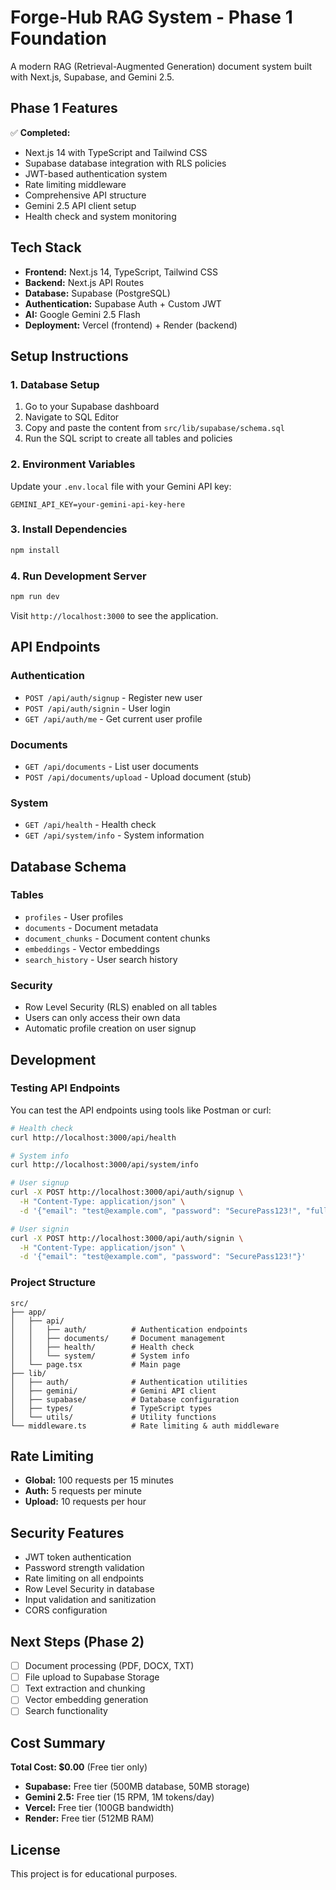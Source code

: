 # Forge-Hub RAG System - Phase 1 Foundation

A modern RAG (Retrieval-Augmented Generation) document system built with Next.js, Supabase, and Gemini 2.5.

## Phase 1 Features

✅ **Completed:**
- Next.js 14 with TypeScript and Tailwind CSS
- Supabase database integration with RLS policies
- JWT-based authentication system
- Rate limiting middleware
- Comprehensive API structure
- Gemini 2.5 API client setup
- Health check and system monitoring

## Tech Stack

- **Frontend:** Next.js 14, TypeScript, Tailwind CSS
- **Backend:** Next.js API Routes
- **Database:** Supabase (PostgreSQL)
- **Authentication:** Supabase Auth + Custom JWT
- **AI:** Google Gemini 2.5 Flash
- **Deployment:** Vercel (frontend) + Render (backend)

## Setup Instructions

### 1. Database Setup

1. Go to your Supabase dashboard
2. Navigate to SQL Editor
3. Copy and paste the content from `src/lib/supabase/schema.sql`
4. Run the SQL script to create all tables and policies

### 2. Environment Variables

Update your `.env.local` file with your Gemini API key:

```env
GEMINI_API_KEY=your-gemini-api-key-here
```

### 3. Install Dependencies

```bash
npm install
```

### 4. Run Development Server

```bash
npm run dev
```

Visit `http://localhost:3000` to see the application.

## API Endpoints

### Authentication
- `POST /api/auth/signup` - Register new user
- `POST /api/auth/signin` - User login
- `GET /api/auth/me` - Get current user profile

### Documents
- `GET /api/documents` - List user documents
- `POST /api/documents/upload` - Upload document (stub)

### System
- `GET /api/health` - Health check
- `GET /api/system/info` - System information

## Database Schema

### Tables
- `profiles` - User profiles
- `documents` - Document metadata
- `document_chunks` - Document content chunks
- `embeddings` - Vector embeddings
- `search_history` - User search history

### Security
- Row Level Security (RLS) enabled on all tables
- Users can only access their own data
- Automatic profile creation on user signup

## Development

### Testing API Endpoints

You can test the API endpoints using tools like Postman or curl:

```bash
# Health check
curl http://localhost:3000/api/health

# System info
curl http://localhost:3000/api/system/info

# User signup
curl -X POST http://localhost:3000/api/auth/signup \
  -H "Content-Type: application/json" \
  -d '{"email": "test@example.com", "password": "SecurePass123!", "full_name": "Test User"}'

# User signin
curl -X POST http://localhost:3000/api/auth/signin \
  -H "Content-Type: application/json" \
  -d '{"email": "test@example.com", "password": "SecurePass123!"}'
```

### Project Structure

```
src/
├── app/
│   ├── api/
│   │   ├── auth/          # Authentication endpoints
│   │   ├── documents/     # Document management
│   │   ├── health/        # Health check
│   │   └── system/        # System info
│   └── page.tsx           # Main page
├── lib/
│   ├── auth/              # Authentication utilities
│   ├── gemini/            # Gemini API client
│   ├── supabase/          # Database configuration
│   ├── types/             # TypeScript types
│   └── utils/             # Utility functions
└── middleware.ts          # Rate limiting & auth middleware
```

## Rate Limiting

- **Global:** 100 requests per 15 minutes
- **Auth:** 5 requests per minute
- **Upload:** 10 requests per hour

## Security Features

- JWT token authentication
- Password strength validation
- Rate limiting on all endpoints
- Row Level Security in database
- Input validation and sanitization
- CORS configuration

## Next Steps (Phase 2)

- [ ] Document processing (PDF, DOCX, TXT)
- [ ] File upload to Supabase Storage
- [ ] Text extraction and chunking
- [ ] Vector embedding generation
- [ ] Search functionality

## Cost Summary

**Total Cost: $0.00** (Free tier only)

- **Supabase:** Free tier (500MB database, 50MB storage)
- **Gemini 2.5:** Free tier (15 RPM, 1M tokens/day)
- **Vercel:** Free tier (100GB bandwidth)
- **Render:** Free tier (512MB RAM)

## License

This project is for educational purposes.
